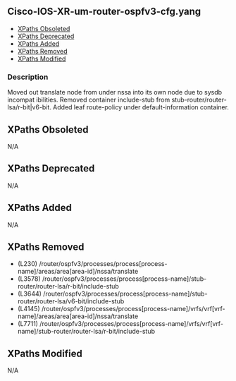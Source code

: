 ## Cisco-IOS-XR-um-router-ospfv3-cfg.yang

- [XPaths Obsoleted](#xpaths-obsoleted)
- [XPaths Deprecated](#xpaths-deprecated)
- [XPaths Added](#xpaths-added)
- [XPaths Removed](#xpaths-removed)
- [XPaths Modified](#xpaths-modified)

### Description

Moved out translate node from under nssa into its own node due to sysdb incompat ibilities. Removed container include-stub from stub-router/router-lsa/r-bit|v6-bit. Added leaf route-policy under default-information container.

## XPaths Obsoleted

N/A

## XPaths Deprecated

N/A

## XPaths Added

N/A

## XPaths Removed

- (L230)	/router/ospfv3/processes/process[process-name]/areas/area[area-id]/nssa/translate
- (L3578)	/router/ospfv3/processes/process[process-name]/stub-router/router-lsa/r-bit/include-stub
- (L3644)	/router/ospfv3/processes/process[process-name]/stub-router/router-lsa/v6-bit/include-stub
- (L4145)	/router/ospfv3/processes/process[process-name]/vrfs/vrf[vrf-name]/areas/area[area-id]/nssa/translate
- (L7711)	/router/ospfv3/processes/process[process-name]/vrfs/vrf[vrf-name]/stub-router/router-lsa/r-bit/include-stub

## XPaths Modified

N/A

